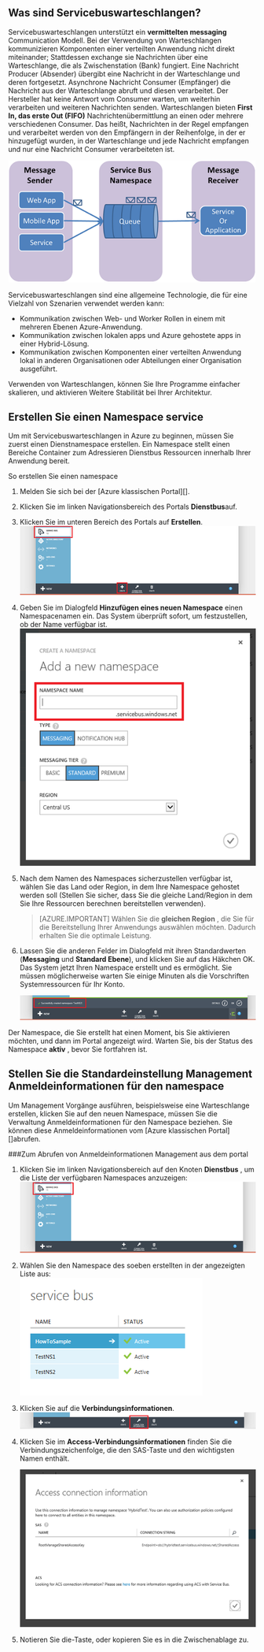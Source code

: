 ## <a name="what-are-service-bus-queues"></a>Was sind Servicebuswarteschlangen?

Servicebuswarteschlangen unterstützt ein **vermittelten messaging** Communication Modell. Bei der Verwendung von Warteschlangen kommunizieren Komponenten einer verteilten Anwendung nicht direkt miteinander; Stattdessen exchange sie Nachrichten über eine Warteschlange, die als Zwischenstation (Bank) fungiert. Eine Nachricht Producer (Absender) übergibt eine Nachricht in der Warteschlange und deren fortgesetzt. Asynchrone Nachricht Consumer (Empfänger) die Nachricht aus der Warteschlange abruft und diesen verarbeitet. Der Hersteller hat keine Antwort vom Consumer warten, um weiterhin verarbeiten und weiteren Nachrichten senden. Warteschlangen bieten **First In, das erste Out (FIFO)** Nachrichtenübermittlung an einen oder mehrere verschiedenen Consumer. Das heißt, Nachrichten in der Regel empfangen und verarbeitet werden von den Empfängern in der Reihenfolge, in der er hinzugefügt wurden, in der Warteschlange und jede Nachricht empfangen und nur eine Nachricht Consumer verarbeiteten ist.

![QueueConcepts](./media/howto-service-bus-queues/sb-queues-08.png)

Servicebuswarteschlangen sind eine allgemeine Technologie, die für eine Vielzahl von Szenarien verwendet werden kann:

-   Kommunikation zwischen Web- und Worker Rollen in einem mit mehreren Ebenen Azure-Anwendung.
-   Kommunikation zwischen lokalen apps und Azure gehostete apps in einer Hybrid-Lösung.
-   Kommunikation zwischen Komponenten einer verteilten Anwendung lokal in anderen Organisationen oder Abteilungen einer Organisation ausgeführt.

Verwenden von Warteschlangen, können Sie Ihre Programme einfacher skalieren, und aktivieren Weitere Stabilität bei Ihrer Architektur.

## <a name="create-a-service-namespace"></a>Erstellen Sie einen Namespace service

Um mit Servicebuswarteschlangen in Azure zu beginnen, müssen Sie zuerst einen Dienstnamespace erstellen. Ein Namespace stellt einen Bereiche Container zum Adressieren Dienstbus Ressourcen innerhalb Ihrer Anwendung bereit.

So erstellen Sie einen namespace

1.  Melden Sie sich bei der [Azure klassischen Portal][].

2.  Klicken Sie im linken Navigationsbereich des Portals **Dienstbus**auf.

3.  Klicken Sie im unteren Bereich des Portals auf **Erstellen**.
    ![](./media/howto-service-bus-queues/sb-queues-03.png)

4.  Geben Sie im Dialogfeld **Hinzufügen eines neuen Namespace** einen Namespacenamen ein. Das System überprüft sofort, um festzustellen, ob der Name verfügbar ist.   
    ![](./media/howto-service-bus-queues/sb-queues-04.png)

5.  Nach dem Namen des Namespaces sicherzustellen verfügbar ist, wählen Sie das Land oder Region, in dem Ihre Namespace gehostet werden soll (Stellen Sie sicher, dass Sie die gleiche Land/Region in dem Sie Ihre Ressourcen berechnen bereitstellen verwenden).

     > [AZURE.IMPORTANT] Wählen Sie die **gleichen Region** , die Sie für die Bereitstellung Ihrer Anwendungs auswählen möchten. Dadurch erhalten Sie die optimale Leistung.

6.  Lassen Sie die anderen Felder im Dialogfeld mit ihren Standardwerten (**Messaging** und **Standard Ebene**), und klicken Sie auf das Häkchen OK. Das System jetzt Ihren Namespace erstellt und es ermöglicht. Sie müssen möglicherweise warten Sie einige Minuten als die Vorschriften Systemressourcen für Ihr Konto.

    ![](./media/howto-service-bus-queues/getting-started-multi-tier-27.png)

Der Namespace, die Sie erstellt hat einen Moment, bis Sie aktivieren möchten, und dann im Portal angezeigt wird. Warten Sie, bis der Status des Namespace **aktiv** , bevor Sie fortfahren ist.

## <a name="obtain-the-default-management-credentials-for-the-namespace"></a>Stellen Sie die Standardeinstellung Management Anmeldeinformationen für den namespace

Um Management Vorgänge ausführen, beispielsweise eine Warteschlange erstellen, klicken Sie auf den neuen Namespace, müssen Sie die Verwaltung Anmeldeinformationen für den Namespace beziehen. Sie können diese Anmeldeinformationen vom [Azure klassischen Portal][]abrufen.

###<a name="to-obtain-management-credentials-from-the-portal"></a>Zum Abrufen von Anmeldeinformationen Management aus dem portal

1.  Klicken Sie im linken Navigationsbereich auf den Knoten **Dienstbus** , um die Liste der verfügbaren Namespaces anzuzeigen:   
    ![](./media/howto-service-bus-queues/sb-queues-13.png)

2.  Wählen Sie den Namespace des soeben erstellten in der angezeigten Liste aus:   
    ![](./media/howto-service-bus-queues/sb-queues-09.png)

3.  Klicken Sie auf die **Verbindungsinformationen**.   
    ![](./media/howto-service-bus-queues/sb-queues-06.png)

4.  Klicken Sie im **Access-Verbindungsinformationen** finden Sie die Verbindungszeichenfolge, die den SAS-Taste und den wichtigsten Namen enthält.   

    ![](./media/howto-service-bus-queues/multi-web-45.png)
    
5.  Notieren Sie die-Taste, oder kopieren Sie es in die Zwischenablage zu.

  [Azure klassischen-portal]: http://manage.windowsazure.com

